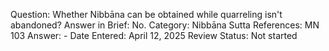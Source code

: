 Question: Whether Nibbāna can be obtained while quarreling isn't abandoned?
Answer in Brief: No.
 Category: Nibbāna
Sutta References: MN 103
Answer: -
Date Entered: April 12, 2025
Review Status: Not started